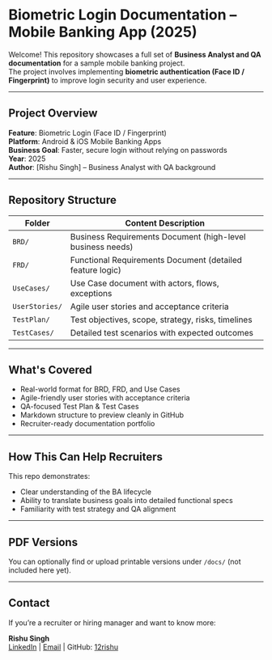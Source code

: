 # Biometric Login Documentation – Mobile Banking App (2025)

Welcome! This repository showcases a full set of **Business Analyst and QA documentation** for a sample mobile banking project.  
The project involves implementing **biometric authentication (Face ID / Fingerprint)** to improve login security and user experience.

---

## Project Overview

**Feature**: Biometric Login (Face ID / Fingerprint)  
**Platform**: Android & iOS Mobile Banking Apps  
**Business Goal**: Faster, secure login without relying on passwords  
**Year**: 2025  
**Author**: [Rishu Singh] –  Business Analyst with QA background

---

##  Repository Structure

| Folder       | Content Description                                      |
|--------------|-----------------------------------------------------------|
| `BRD/`       | Business Requirements Document (high-level business needs) |
| `FRD/`       | Functional Requirements Document (detailed feature logic) |
| `UseCases/`  | Use Case document with actors, flows, exceptions          |
| `UserStories/`| Agile user stories and acceptance criteria               |
| `TestPlan/`  | Test objectives, scope, strategy, risks, timelines        |
| `TestCases/` | Detailed test scenarios with expected outcomes            |

---

##  What's Covered

-  Real-world format for BRD, FRD, and Use Cases  
-  Agile-friendly user stories with acceptance criteria  
-  QA-focused Test Plan & Test Cases  
-  Markdown structure to preview cleanly in GitHub  
-  Recruiter-ready documentation portfolio

---

##  How This Can Help Recruiters

This repo demonstrates:
- Clear understanding of the BA lifecycle  
- Ability to translate business goals into detailed functional specs  
- Familiarity with test strategy and QA alignment  


---

## PDF Versions

You can optionally find or upload printable versions under `/docs/` (not included here yet).

---

## Contact

If you’re a recruiter or hiring manager and want to know more:

**Rishu Singh**  
[LinkedIn](https://www.linkedin.com/in/rishucareers) | [Email](singhrishu348@gmail.com) | GitHub: [12rishu](https://github.com/12rishu)
